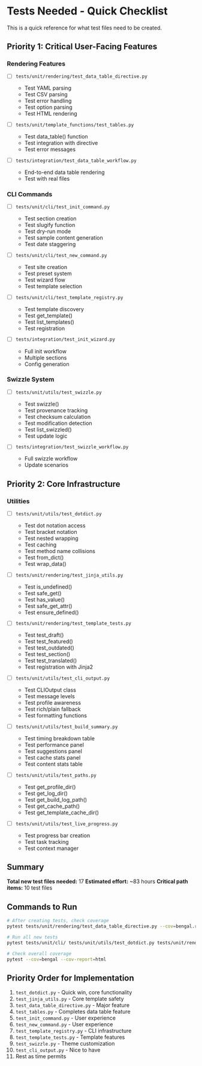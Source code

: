 # Tests Needed - Quick Checklist

This is a quick reference for what test files need to be created.

## Priority 1: Critical User-Facing Features

### Rendering Features
- [ ] `tests/unit/rendering/test_data_table_directive.py`
  - Test YAML parsing
  - Test CSV parsing
  - Test error handling
  - Test option parsing
  - Test HTML rendering

- [ ] `tests/unit/template_functions/test_tables.py`
  - Test data_table() function
  - Test integration with directive
  - Test error messages

- [ ] `tests/integration/test_data_table_workflow.py`
  - End-to-end data table rendering
  - Test with real files

### CLI Commands
- [ ] `tests/unit/cli/test_init_command.py`
  - Test section creation
  - Test slugify function
  - Test dry-run mode
  - Test sample content generation
  - Test date staggering

- [ ] `tests/unit/cli/test_new_command.py`
  - Test site creation
  - Test preset system
  - Test wizard flow
  - Test template selection

- [ ] `tests/unit/cli/test_template_registry.py`
  - Test template discovery
  - Test get_template()
  - Test list_templates()
  - Test registration

- [ ] `tests/integration/test_init_wizard.py`
  - Full init workflow
  - Multiple sections
  - Config generation

### Swizzle System
- [ ] `tests/unit/utils/test_swizzle.py`
  - Test swizzle()
  - Test provenance tracking
  - Test checksum calculation
  - Test modification detection
  - Test list_swizzled()
  - Test update logic

- [ ] `tests/integration/test_swizzle_workflow.py`
  - Full swizzle workflow
  - Update scenarios

## Priority 2: Core Infrastructure

### Utilities
- [ ] `tests/unit/utils/test_dotdict.py`
  - Test dot notation access
  - Test bracket notation
  - Test nested wrapping
  - Test caching
  - Test method name collisions
  - Test from_dict()
  - Test wrap_data()

- [ ] `tests/unit/rendering/test_jinja_utils.py`
  - Test is_undefined()
  - Test safe_get()
  - Test has_value()
  - Test safe_get_attr()
  - Test ensure_defined()

- [ ] `tests/unit/rendering/test_template_tests.py`
  - Test test_draft()
  - Test test_featured()
  - Test test_outdated()
  - Test test_section()
  - Test test_translated()
  - Test registration with Jinja2

- [ ] `tests/unit/utils/test_cli_output.py`
  - Test CLIOutput class
  - Test message levels
  - Test profile awareness
  - Test rich/plain fallback
  - Test formatting functions

- [ ] `tests/unit/utils/test_build_summary.py`
  - Test timing breakdown table
  - Test performance panel
  - Test suggestions panel
  - Test cache stats panel
  - Test content stats table

- [ ] `tests/unit/utils/test_paths.py`
  - Test get_profile_dir()
  - Test get_log_dir()
  - Test get_build_log_path()
  - Test get_cache_path()
  - Test get_template_cache_dir()

- [ ] `tests/unit/utils/test_live_progress.py`
  - Test progress bar creation
  - Test task tracking
  - Test context manager

## Summary

**Total new test files needed:** 17
**Estimated effort:** ~83 hours
**Critical path items:** 10 test files

## Commands to Run

```bash
# After creating tests, check coverage
pytest tests/unit/rendering/test_data_table_directive.py --cov=bengal.rendering.plugins.directives.data_table --cov-report=term-missing

# Run all new tests
pytest tests/unit/cli/ tests/unit/utils/test_dotdict.py tests/unit/rendering/test_jinja_utils.py -v

# Check overall coverage
pytest --cov=bengal --cov-report=html
```

## Priority Order for Implementation

1. `test_dotdict.py` - Quick win, core functionality
2. `test_jinja_utils.py` - Core template safety
3. `test_data_table_directive.py` - Major feature
4. `test_tables.py` - Completes data table feature
5. `test_init_command.py` - User experience
6. `test_new_command.py` - User experience
7. `test_template_registry.py` - CLI infrastructure
8. `test_template_tests.py` - Template features
9. `test_swizzle.py` - Theme customization
10. `test_cli_output.py` - Nice to have
11. Rest as time permits

